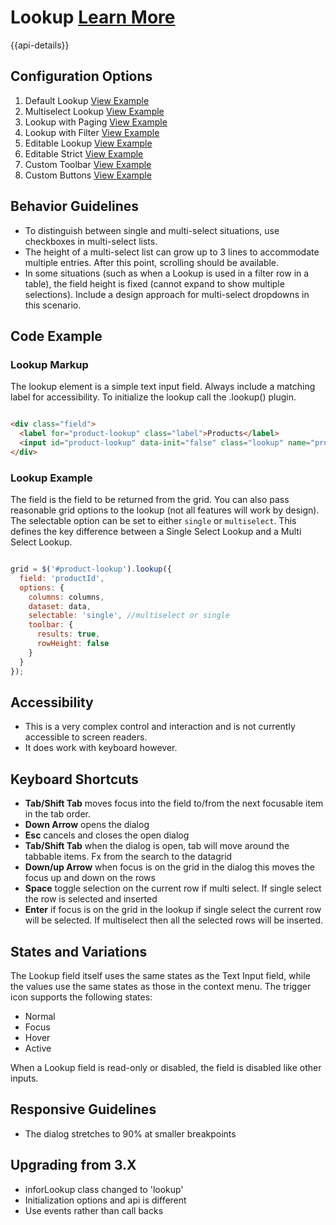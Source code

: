 
# Lookup  [Learn More](#)

{{api-details}}

## Configuration Options

1. Default Lookup  [View Example]( ../components/lookup/example-index)
2. Multiselect Lookup  [View Example]( ../components/lookup/example-multiselect)
3. Lookup with Paging  [View Example]( ../components/lookup/example-paging)
4. Lookup with Filter  [View Example]( ../components/lookup/example-filter-row)
5. Editable Lookup [View Example]( ../components/lookup/example-editable)
6. Editable Strict [View Example]( ../components/lookup/example-editable-strict)
7. Custom Toolbar [View Example]( ../components/lookup/example-custom-toolbar)
8. Custom Buttons [View Example]( ../components/lookup/example-custom-buttons)


## Behavior Guidelines

-   To distinguish between single and multi-select situations, use checkboxes in multi-select lists.
-   The height of a multi-select list can grow up to 3 lines to accommodate multiple entries. After this point, scrolling should be available.
-   In some situations (such as when a Lookup is used in a filter row in a table), the field height is fixed (cannot expand to show multiple selections). Include a design approach for multi-select dropdowns in this scenario.

## Code Example

### Lookup Markup

The lookup element is a simple text input field. Always include a matching label for accessibility. To initialize the lookup call the .lookup() plugin.

```html

<div class="field">
  <label for="product-lookup" class="label">Products</label>
  <input id="product-lookup" data-init="false" class="lookup" name="product-lookup" type="text">
</div>


```

### Lookup Example

The field is the field to be returned from the grid. You can also pass reasonable grid options to the lookup (not all features will work by design). The selectable option can be set to either `single` or `multiselect`. This defines the key difference between a Single Select Lookup and a Multi Select Lookup.

```javascript

grid = $('#product-lookup').lookup({
  field: 'productId',
  options: {
    columns: columns,
    dataset: data,
    selectable: 'single', //multiselect or single
    toolbar: {
      results: true,
      rowHeight: false
    }
  }
});


```

## Accessibility

-   This is a very complex control and interaction and is not currently accessible to screen readers.
-   It does work with keyboard however.

## Keyboard Shortcuts

-   **Tab/Shift Tab** moves focus into the field to/from the next focusable item in the tab order.
-   **Down Arrow** opens the dialog
-   **Esc** cancels and closes the open dialog
-   **Tab/Shift Tab** when the dialog is open, tab will move around the tabbable items. Fx from the search to the datagrid
-   **Down/up Arrow** when focus is on the grid in the dialog this moves the focus up and down on the rows
-   **Space** toggle selection on the current row if multi select. If single select the row is selected and inserted
-   **Enter** if focus is on the grid in the lookup if single select the current row will be selected. If multiselect then all the selected rows will be inserted.

## States and Variations

The Lookup field itself uses the same states as the Text Input field, while the values use the same states as those in the context menu. The trigger icon supports the following states:

-   Normal
-   Focus
-   Hover
-   Active

When a Lookup field is read-only or disabled, the field is disabled like other inputs.

## Responsive Guidelines

-   The dialog stretches to 90% at smaller breakpoints

## Upgrading from 3.X

-   inforLookup class changed to 'lookup'
-   Initialization options and api is different
-   Use events rather than call backs
